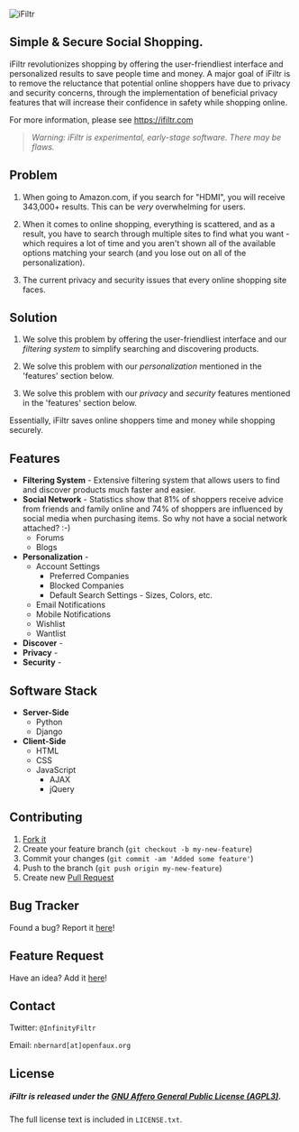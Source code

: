 ![iFiltr](https://raw.github.com/ifiltr/ifiltr/master/ifiltr_site/static/images/logos/original/logo-large.png)

## Simple & Secure Social Shopping.

iFiltr revolutionizes shopping by offering the user-friendliest interface and personalized results to save people time and money. A major goal of iFiltr is to remove the reluctance that potential online shoppers have due to privacy and security concerns, through the implementation of beneficial privacy features that will increase their confidence in safety while shopping online.

For more information, please see https://ifiltr.com

> _Warning: iFiltr is experimental, early-stage software. There may be flaws._

## Problem

1. When going to Amazon.com, if you search for "HDMI", you will receive 343,000+ results. This can be _very_ overwhelming for users.

2. When it comes to online shopping, everything is scattered, and as a result, you have to search through multiple sites to find what you want - which requires a lot of time and you aren't shown all of the available options matching your search (and you lose out on all of the personalization).

3. The current privacy and security issues that every online shopping site faces.

## Solution

1. We solve this problem by offering the user-friendliest interface and our _filtering system_ to simplify searching and discovering products. 

2. We solve this problem with our _personalization_ mentioned in the 'features' section below.

3. We solve this problem with our _privacy_ and _security_ features mentioned in the 'features' section below.

Essentially, iFiltr saves online shoppers time and money while shopping securely. 

## Features

* **Filtering System** - Extensive filtering system that allows users to find and discover products much faster and easier. 
* **Social Network** - Statistics show that 81% of shoppers receive advice from friends and family online and 74% of shoppers are influenced by social media when purchasing items. So why not have a social network attached? :-)
    * Forums
    * Blogs
* **Personalization** - 
    * Account Settings
      * Preferred Companies
      * Blocked Companies
      * Default Search Settings - Sizes, Colors, etc.
    * Email Notifications
    * Mobile Notifications
    * Wishlist
    * Wantlist
* **Discover** -
* **Privacy** -
* **Security** - 

## Software Stack

* **Server-Side**
    * Python
    * Django
* **Client-Side**
    * HTML
    * CSS
    * JavaScript
      * AJAX
      * jQuery

## Contributing

1. [Fork it](https://help.github.com/articles/fork-a-repo)
2. Create your feature branch (`git checkout -b my-new-feature`)
3. Commit your changes (`git commit -am 'Added some feature'`)
4. Push to the branch (`git push origin my-new-feature`)
5. Create new [Pull Request](https://help.github.com/articles/using-pull-requests)

## Bug Tracker

Found a bug? Report it [here](https://github.com/ifiltr/ifiltr/issues/)!

## Feature Request

Have an idea? Add it [here](https://github.com/ifiltr/ifiltr/issues/)!

## Contact

Twitter: `@InfinityFiltr`

Email: `nbernard[at]openfaux.org`

## License

##### iFiltr is released under the [GNU Affero General Public License (AGPL3)](https://www.gnu.org/licenses/agpl-3.0.html).
The full license text is included in `LICENSE.txt`.
